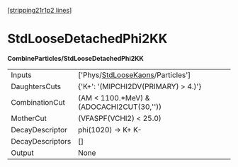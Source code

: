 [[stripping21r1p2 lines]](./stripping21r1p2-index)

# StdLooseDetachedPhi2KK

**CombineParticles/StdLooseDetachedPhi2KK**

|                  |                                                                                       |
|------------------|---------------------------------------------------------------------------------------|
| Inputs           | ['Phys/[StdLooseKaons](./stripping21r1p2-commonparticles-stdloosekaons)/Particles'] |
| DaughtersCuts    | {'K+': '(MIPCHI2DV(PRIMARY) \> 4.)'}                                                  |
| CombinationCut   | (AM \< 1100.\*MeV) & (ADOCACHI2CUT(30,''))                                            |
| MotherCut        | (VFASPF(VCHI2) \< 25.0)                                                               |
| DecayDescriptor  | phi(1020) -\> K+ K-                                                                   |
| DecayDescriptors | []                                                                                  |
| Output           | None                                                                                  |
